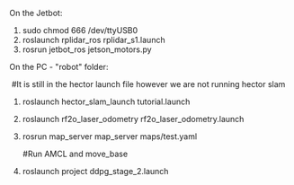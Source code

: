 On the Jetbot:
1. sudo chmod 666 /dev/ttyUSB0
2. roslaunch rplidar_ros rplidar_s1.launch
3. rosrun jetbot_ros jetson_motors.py

On the PC - "robot" folder:

​	#It is still in the hector launch file however we are not running hector slam

1. roslaunch hector_slam_launch tutorial.launch

2. roslaunch rf2o_laser_odometry rf2o_laser_odometry.launch

3. rosrun map_server map_server maps/test.yaml

   #Run AMCL and move_base

4. roslaunch project ddpg_stage_2.launch
